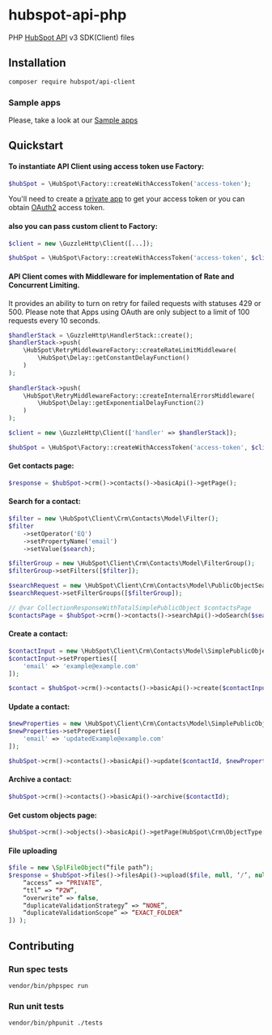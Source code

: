 # hubspot-api-php
PHP [HubSpot API](https://developers.hubspot.com/docs/api/overview) v3 SDK(Client) files

## Installation

```bash
composer require hubspot/api-client
```

### Sample apps

Please, take a look at our [Sample apps](https://github.com/HubSpot/sample-apps-list)

## Quickstart

#### To instantiate API Client using access token use Factory:

```php
$hubSpot = \HubSpot\Factory::createWithAccessToken('access-token');
```
You'll need to create a [private app](https://developers.hubspot.com/docs/api/private-apps) to get your access token or you can obtain [OAuth2](https://developers.hubspot.com/docs/api/working-with-oauth) access token.

#### also you can pass custom client to Factory:

```php
$client = new \GuzzleHttp\Client([...]);

$hubSpot = \HubSpot\Factory::createWithAccessToken('access-token', $client);
```

#### API Client comes with Middleware for implementation of Rate and Concurrent Limiting.
It provides an ability to turn on retry for failed requests with statuses 429 or 500. Please note that Apps using OAuth are only subject to a limit of 100 requests every 10 seconds.

```php
$handlerStack = \GuzzleHttp\HandlerStack::create();
$handlerStack->push(
    \HubSpot\RetryMiddlewareFactory::createRateLimitMiddleware(
        \HubSpot\Delay::getConstantDelayFunction()
    )
);
        
$handlerStack->push(
    \HubSpot\RetryMiddlewareFactory::createInternalErrorsMiddleware(
        \HubSpot\Delay::getExponentialDelayFunction(2)
    )
);

$client = new \GuzzleHttp\Client(['handler' => $handlerStack]);

$hubSpot = \HubSpot\Factory::createWithAccessToken('access-token', $client);
```

#### Get contacts page:

```php
$response = $hubSpot->crm()->contacts()->basicApi()->getPage();
```

#### Search for a contact:

```php
$filter = new \HubSpot\Client\Crm\Contacts\Model\Filter();
$filter
    ->setOperator('EQ')
    ->setPropertyName('email')
    ->setValue($search);

$filterGroup = new \HubSpot\Client\Crm\Contacts\Model\FilterGroup();
$filterGroup->setFilters([$filter]);

$searchRequest = new \HubSpot\Client\Crm\Contacts\Model\PublicObjectSearchRequest();
$searchRequest->setFilterGroups([$filterGroup]);

// @var CollectionResponseWithTotalSimplePublicObject $contactsPage
$contactsPage = $hubSpot->crm()->contacts()->searchApi()->doSearch($searchRequest);
```

#### Create a contact:

```php
$contactInput = new \HubSpot\Client\Crm\Contacts\Model\SimplePublicObjectInput();
$contactInput->setProperties([
    'email' => 'example@example.com'
]);

$contact = $hubSpot->crm()->contacts()->basicApi()->create($contactInput);
```

#### Update a contact:

```php
$newProperties = new \HubSpot\Client\Crm\Contacts\Model\SimplePublicObjectInput();
$newProperties->setProperties([
    'email' => 'updatedExample@example.com'
]);

$hubSpot->crm()->contacts()->basicApi()->update($contactId, $newProperties);
```

#### Archive a contact:

```php
$hubSpot->crm()->contacts()->basicApi()->archive($contactId);
```

#### Get custom objects page:

```php 
$hubSpot->crm()->objects()->basicApi()->getPage(HubSpot\Crm\ObjectType::CONTACTS)
```

#### File uploading

```php 
$file = new \SplFileObject(“file path”);
$response = $hubSpot->files()->filesApi()->upload($file, null, ‘/’, null, null, json_encode([
    “access” => “PRIVATE”,
    “ttl” => “P2W”,
    “overwrite” => false,
    “duplicateValidationStrategy” => “NONE”,
    “duplicateValidationScope” => “EXACT_FOLDER”
]) );
```

## Contributing

### Run spec tests

```
vendor/bin/phpspec run
```

### Run unit tests

```
vendor/bin/phpunit ./tests
```
